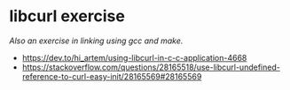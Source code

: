 # libcurl exercise
*Also an exercise in linking using gcc and make.*

- https://dev.to/hi_artem/using-libcurl-in-c-c-application-4668
- https://stackoverflow.com/questions/28165518/use-libcurl-undefined-reference-to-curl-easy-init/28165569#28165569
